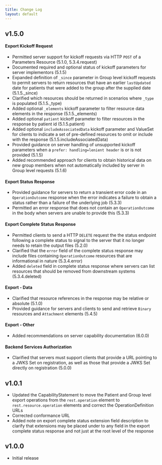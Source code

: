 ```yaml
---
title: Change Log
layout: default
---
```


<style type="text/css" rel="stylesheet">
	h2:before {content: none}
	h4:before {content: none}
</style>


## v1.5.0

#### Export Kickoff Request
* Permitted server support for kickoff requests via HTTP `POST` of a Parameters Resource (5.1.0, 5.3.4.request)
* Documented required and optional status of kickoff parameters for server implementors (5.1.5) 
* Expanded definition of `_since` parameter in Group level kickoff requests to permit servers to return resources that have an earlier `lastUpdated` date for patients that were added to the group after the supplied date (5.1.5._since)
* Clarified which resources should be returned in scenarios where `_type` is populated (5.1.5._type) 
* Added optional `_elements` kickoff parameter to filter resource data elements in the response (5.1.5._elements)
* Added optional `patient` kickoff parameter to filter resources in the response by patient id (5.1.5.patient)
* Added optional `includeAssociatedData` kickoff parameter and ValueSet for clients to indicate a set of pre-defined resources to omit or include with the response (5.1.5.includeAssociatedData)
* Provided guidance on server handling of unsupported kickoff parameters when a `prefer: handling=lenient header` is or is not provided (5.1.5)
* Added recommended approach for clients to obtain historical data on new group members when not automatically included by server in Group level requests (5.1.6)

#### Export Status Response
* Provided guidance for servers to return a transient error code in an `OperationOutcome` response when the error indicates a failure to obtain a status rather than a failure of the underlying job (5.3.3)
* Permitted an error response that does not contain an `OperationOutcome` in the body when servers are unable to provide this (5.3.3)

#### Export Complete Status Response
* Permitted clients to send a HTTP `DELETE` request the the status endpoint following a complete status to signal to the server that it no longer needs to retain the output files (5.2.0)
* Clarified that the `error` field of the complete status response may include files containing `OperationOutcome` resources that are informational in nature (5.3.4.error)
* Added `deleted` field in complete status response where servers can list resources that should be removed from downstream systems (5.3.4.deleted)

#### Export - Data
* Clarified that resource references in the response may be relative or absolute (5.1.0)
* Provided guidance for servers and clients to send and retrieve `Binary` resources and `Attachment` elements (5.4.5)

#### Export - Other
* Added recommendations on server capability documentation (6.0.0)

#### Backend Services Authorization
* Clarified that servers must support clients that provide a URL pointing to a JWKS Set on registration, as well as those that provide a JWKS Set directly on registration (5.0.0)


## v1.0.1

* Updated the CapabilityStatement to move the Patient and Group level export operations from the `rest.operation` element to `rest.resource.operation` elements and correct the OperationDefinition URLs
* Corrected conformance URL
* Added note on export complete status extension field description to clarify that extensions may be placed under to any field in the export complete status response and not just at the root level of the response


## v1.0.0

* Initial release


